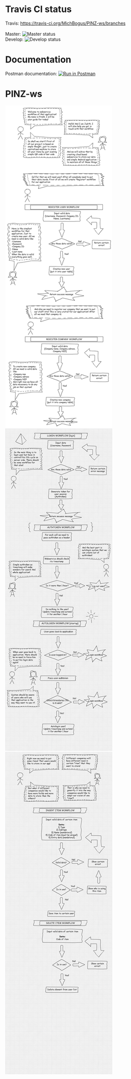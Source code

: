 # Travis CI status

Travis: https://travis-ci.org/MichBogus/PINZ-ws/branches <br/> <br/>
Master: ![Master status](https://travis-ci.org/MichBogus/PINZ-ws.svg?branch=master) <br/>
Develop: ![Develop status](https://travis-ci.org/MichBogus/PINZ-ws.svg?branch=develop) <br/>

# Documentation

Postman documentation: [![Run in Postman](https://run.pstmn.io/button.svg)](https://www.getpostman.com/collections/7839310143f0ebbd784e) <br/>

# PINZ-ws

![Register workflow](register_workflow.jpg)
![Login workflow](login_workflow.png)
![Items workflow](items_workflow.png)
